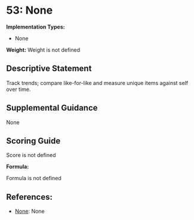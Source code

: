 # 53: None

**Implementation Types:**

- None

**Weight:** Weight is not defined

## Descriptive Statement

Track trends; compare like-for-like and measure unique items against self over time.

## Supplemental Guidance

None

## Scoring Guide

Score is not defined

**Formula:**

Formula is not defined

## References:

- [None](None): None
